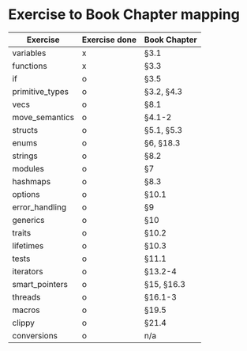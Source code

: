 # Exercise to Book Chapter mapping

| Exercise               | Exercise done        | Book Chapter        |
| ---------------------- | -------------------  | -------------------- |
| variables              | x                    | §3.1                |
| functions              | x                    | §3.3                |
| if                     | o                    | §3.5                |
| primitive_types        | o                    | §3.2, §4.3          |
| vecs                   | o                    | §8.1                |
| move_semantics         | o                    | §4.1-2              |
| structs                | o                    | §5.1, §5.3          |
| enums                  | o                    | §6, §18.3           |
| strings                | o                    | §8.2                |
| modules                | o                    | §7                  |
| hashmaps               | o                    | §8.3                |
| options                | o                    | §10.1               |
| error_handling         | o                    | §9                  |
| generics               | o                    | §10                 |
| traits                 | o                    | §10.2               |
| lifetimes              | o                    | §10.3               |
| tests                  | o                    | §11.1               |
| iterators              | o                    | §13.2-4             |
| smart_pointers         | o                    | §15, §16.3          |
| threads                | o                    | §16.1-3             |
| macros                 | o                    | §19.5               |
| clippy                 | o                    | §21.4               |
| conversions            | o                    | n/a                 |
